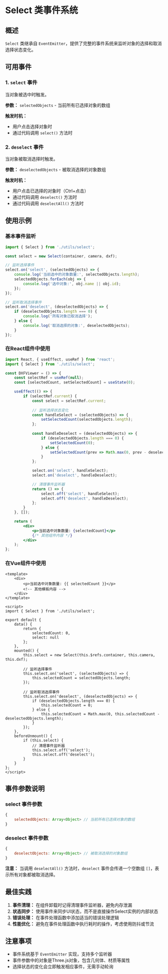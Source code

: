 # Select 类事件系统

## 概述

`Select` 类继承自 `EventEmitter`，提供了完整的事件系统来监听对象的选择和取消选择状态变化。

## 可用事件

### 1. `select` 事件
当对象被选中时触发。

**参数：** `selectedObjects` - 当前所有已选择对象的数组

**触发时机：**
- 用户点击选择对象时
- 通过代码调用 `select()` 方法时

### 2. `deselect` 事件
当对象被取消选择时触发。

**参数：** `deselectedObjects` - 被取消选择的对象数组

**触发时机：**
- 用户点击已选择的对象时（Ctrl+点击）
- 通过代码调用 `deselect()` 方法时
- 通过代码调用 `deselectAll()` 方法时

## 使用示例

### 基本事件监听

```javascript
import { Select } from './utils/select';

const select = new Select(container, camera, dxf);

// 监听选择事件
select.on('select', (selectedObjects) => {
    console.log('当前选中的对象数量:', selectedObjects.length);
    selectedObjects.forEach(obj => {
        console.log('选中对象:', obj.name || obj.id);
    });
});

// 监听取消选择事件
select.on('deselect', (deselectedObjects) => {
    if (deselectedObjects.length === 0) {
        console.log('所有对象已取消选择');
    } else {
        console.log('取消选择的对象:', deselectedObjects);
    }
});
```

### 在React组件中使用

```jsx
import React, { useEffect, useRef } from 'react';
import { Select } from './utils/select';

const DXFViewer = () => {
    const selectRef = useRef(null);
    const [selectedCount, setSelectedCount] = useState(0);

    useEffect(() => {
        if (selectRef.current) {
            const select = selectRef.current;
            
            // 监听选择状态变化
            const handleSelect = (selectedObjects) => {
                setSelectedCount(selectedObjects.length);
            };
            
            const handleDeselect = (deselectedObjects) => {
                if (deselectedObjects.length === 0) {
                    setSelectedCount(0);
                } else {
                    setSelectedCount(prev => Math.max(0, prev - deselectedObjects.length));
                }
            };

            select.on('select', handleSelect);
            select.on('deselect', handleDeselect);

            // 清理事件监听器
            return () => {
                select.off('select', handleSelect);
                select.off('deselect', handleDeselect);
            };
        }
    }, []);

    return (
        <div>
            <p>当前选中对象数量: {selectedCount}</p>
            {/* 其他组件内容 */}
        </div>
    );
};
```

### 在Vue组件中使用

```vue
<template>
    <div>
        <p>当前选中对象数量: {{ selectedCount }}</p>
        <!-- 其他模板内容 -->
    </div>
</template>

<script>
import { Select } from './utils/select';

export default {
    data() {
        return {
            selectedCount: 0,
            select: null
        };
    },
    mounted() {
        this.select = new Select(this.$refs.container, this.camera, this.dxf);
        
        // 监听选择事件
        this.select.on('select', (selectedObjects) => {
            this.selectedCount = selectedObjects.length;
        });
        
        // 监听取消选择事件
        this.select.on('deselect', (deselectedObjects) => {
            if (deselectedObjects.length === 0) {
                this.selectedCount = 0;
            } else {
                this.selectedCount = Math.max(0, this.selectedCount - deselectedObjects.length);
            }
        });
    },
    beforeUnmount() {
        if (this.select) {
            // 清理事件监听器
            this.select.off('select');
            this.select.off('deselect');
        }
    }
};
</script>
```

## 事件参数说明

### select 事件参数
```javascript
{
    selectedObjects: Array<Object> // 当前所有已选择对象的数组
}
```

### deselect 事件参数
```javascript
{
    deselectObjects: Array<Object> // 被取消选择的对象数组
}
```

**注意：** 当调用 `deselectAll()` 方法时，`deselect` 事件会传递一个空数组 `[]`，表示所有对象都被取消选择。

## 最佳实践

1. **事件清理：** 在组件卸载时记得清理事件监听器，避免内存泄漏
2. **状态同步：** 使用事件来同步UI状态，而不是直接操作Select实例的内部状态
3. **错误处理：** 在事件处理函数中添加适当的错误处理逻辑
4. **性能优化：** 避免在事件处理函数中执行耗时的操作，考虑使用防抖或节流

## 注意事项

- 事件系统基于 `EventEmitter` 实现，支持多个监听器
- 事件参数中的对象是Three.js对象，包含几何体、材质等属性
- 选择状态的变化会立即触发相应事件，无需手动轮询


